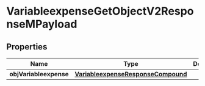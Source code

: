 

# VariableexpenseGetObjectV2ResponseMPayload

## Properties

Name | Type | Description | Notes
------------ | ------------- | ------------- | -------------
**objVariableexpense** | [**VariableexpenseResponseCompound**](VariableexpenseResponseCompound.md) |  | 




